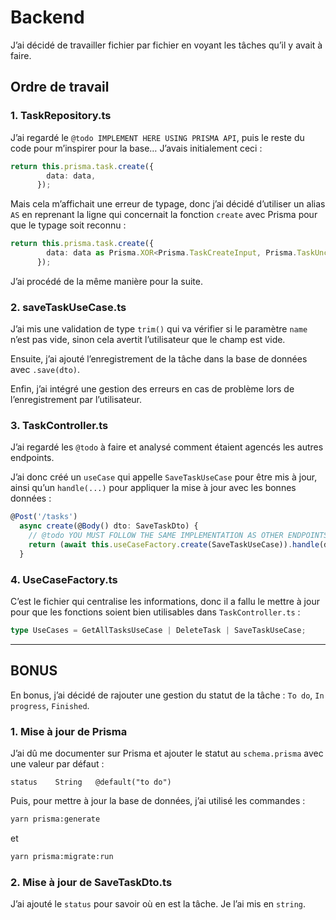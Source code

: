 # Backend

J’ai décidé de travailler fichier par fichier en voyant les tâches qu’il y avait à faire.

## Ordre de travail

### 1. TaskRepository.ts
J’ai regardé le `@todo IMPLEMENT HERE USING PRISMA API`, puis le reste du code pour m’inspirer pour la base… 
J’avais initialement ceci :

```typescript
return this.prisma.task.create({
        data: data,
      });
```

Mais cela m’affichait une erreur de typage, donc j’ai décidé d’utiliser un alias `AS` en reprenant la ligne qui concernait la fonction `create` avec Prisma pour que le typage soit reconnu :

```typescript
return this.prisma.task.create({
        data: data as Prisma.XOR<Prisma.TaskCreateInput, Prisma.TaskUncheckedCreateInput>,
      });
```

J’ai procédé de la même manière pour la suite.

### 2. saveTaskUseCase.ts
J’ai mis une validation de type `trim()` qui va vérifier si le paramètre `name` n’est pas vide, sinon cela avertit l’utilisateur que le champ est vide.

Ensuite, j’ai ajouté l’enregistrement de la tâche dans la base de données avec `.save(dto)`.

Enfin, j’ai intégré une gestion des erreurs en cas de problème lors de l’enregistrement par l’utilisateur.

### 3. TaskController.ts
J’ai regardé les `@todo` à faire et analysé comment étaient agencés les autres endpoints. 

J’ai donc créé un `useCase` qui appelle `SaveTaskUseCase` pour être mis à jour, ainsi qu’un `handle(...)` pour appliquer la mise à jour avec les bonnes données :

```typescript
@Post('/tasks')
  async create(@Body() dto: SaveTaskDto) {
    // @todo YOU MUST FOLLOW THE SAME IMPLEMENTATION AS OTHER ENDPOINTS
    return (await this.useCaseFactory.create(SaveTaskUseCase)).handle(dto); 
  }
```

### 4. UseCaseFactory.ts
C’est le fichier qui centralise les informations, donc il a fallu le mettre à jour pour que les fonctions soient bien utilisables dans `TaskController.ts` :

```typescript
type UseCases = GetAllTasksUseCase | DeleteTask | SaveTaskUseCase;
```

---

## BONUS

En bonus, j’ai décidé de rajouter une gestion du statut de la tâche : `To do`, `In progress`, `Finished`.

### 1. Mise à jour de Prisma
J’ai dû me documenter sur Prisma et ajouter le statut au `schema.prisma` avec une valeur par défaut :

```prisma
status    String   @default("to do")
```

Puis, pour mettre à jour la base de données, j’ai utilisé les commandes :

```bash
yarn prisma:generate
```

et

```bash
yarn prisma:migrate:run
```

### 2. Mise à jour de SaveTaskDto.ts
J’ai ajouté le `status` pour savoir où en est la tâche. Je l’ai mis en `string`.
